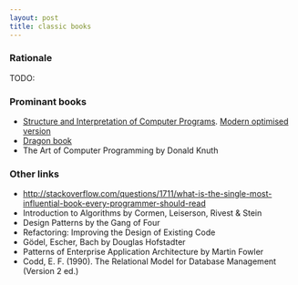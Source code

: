 ```yaml
---
layout: post
title: classic books
---
```


### Rationale
TODO:

### Prominant books
 - [Structure and Interpretation of Computer Programs](https://mitpress.mit.edu/sicp/). [Modern optimised version](https://github.com/sarabander/sicp)
 - [Dragon book](https://en.wikipedia.org/wiki/Compilers:_Principles,_Techniques,_and_Tools)
 - The Art of Computer Programming by Donald Knuth

### Other links
 - http://stackoverflow.com/questions/1711/what-is-the-single-most-influential-book-every-programmer-should-read
 - Introduction to Algorithms by Cormen, Leiserson, Rivest & Stein
 - Design Patterns by the Gang of Four
 - Refactoring: Improving the Design of Existing Code
 - Gödel, Escher, Bach by Douglas Hofstadter
 - Patterns of Enterprise Application Architecture by Martin Fowler
 - Codd, E. F. (1990). The Relational Model for Database Management (Version 2 ed.)

